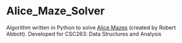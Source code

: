 # Alice_Maze_Solver
Algorithm written in Python to solve [Alice Mazes](https://www.logicmazes.com/alice.html) (created by Robert Abbott). Developed for CSC263: Data Structures and Analysis
